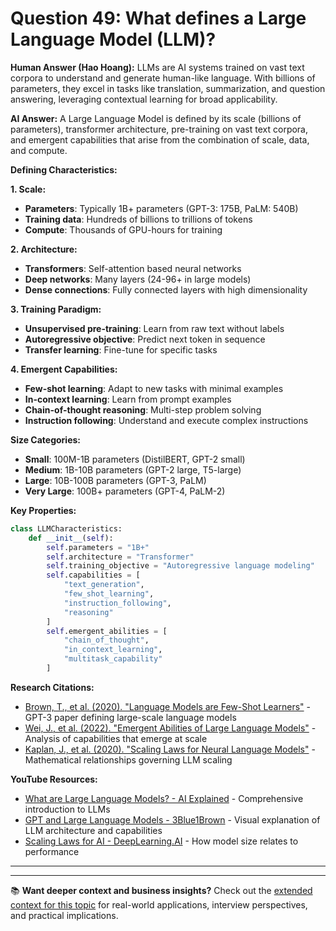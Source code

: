 # Question 49: What defines a Large Language Model (LLM)?

**Human Answer (Hao Hoang):**
LLMs are AI systems trained on vast text corpora to understand and generate human-like language. With billions of parameters, they excel in tasks like translation, summarization, and question answering, leveraging contextual learning for broad applicability.

**AI Answer:**
A Large Language Model is defined by its scale (billions of parameters), transformer architecture, pre-training on vast text corpora, and emergent capabilities that arise from the combination of scale, data, and compute.

**Defining Characteristics:**

**1. Scale:**
- **Parameters**: Typically 1B+ parameters (GPT-3: 175B, PaLM: 540B)
- **Training data**: Hundreds of billions to trillions of tokens
- **Compute**: Thousands of GPU-hours for training

**2. Architecture:**
- **Transformers**: Self-attention based neural networks
- **Deep networks**: Many layers (24-96+ in large models)
- **Dense connections**: Fully connected layers with high dimensionality

**3. Training Paradigm:**
- **Unsupervised pre-training**: Learn from raw text without labels
- **Autoregressive objective**: Predict next token in sequence
- **Transfer learning**: Fine-tune for specific tasks

**4. Emergent Capabilities:**
- **Few-shot learning**: Adapt to new tasks with minimal examples
- **In-context learning**: Learn from prompt examples
- **Chain-of-thought reasoning**: Multi-step problem solving
- **Instruction following**: Understand and execute complex instructions

**Size Categories:**
- **Small**: 100M-1B parameters (DistilBERT, GPT-2 small)
- **Medium**: 1B-10B parameters (GPT-2 large, T5-large)
- **Large**: 10B-100B parameters (GPT-3, PaLM)
- **Very Large**: 100B+ parameters (GPT-4, PaLM-2)

**Key Properties:**
```python
class LLMCharacteristics:
    def __init__(self):
        self.parameters = "1B+"
        self.architecture = "Transformer"
        self.training_objective = "Autoregressive language modeling"
        self.capabilities = [
            "text_generation",
            "few_shot_learning", 
            "instruction_following",
            "reasoning"
        ]
        self.emergent_abilities = [
            "chain_of_thought",
            "in_context_learning",
            "multitask_capability"
        ]
```

**Research Citations:**
- [Brown, T., et al. (2020). "Language Models are Few-Shot Learners"](https://arxiv.org/abs/2005.14165) - GPT-3 paper defining large-scale language models
- [Wei, J., et al. (2022). "Emergent Abilities of Large Language Models"](https://arxiv.org/abs/2206.07682) - Analysis of capabilities that emerge at scale
- [Kaplan, J., et al. (2020). "Scaling Laws for Neural Language Models"](https://arxiv.org/abs/2001.08361) - Mathematical relationships governing LLM scaling

**YouTube Resources:**
- [What are Large Language Models? - AI Explained](https://www.youtube.com/watch?v=5sLYAQS9sWQ) - Comprehensive introduction to LLMs
- [GPT and Large Language Models - 3Blue1Brown](https://www.youtube.com/watch?v=wjZofJX0v4M) - Visual explanation of LLM architecture and capabilities
- [Scaling Laws for AI - DeepLearning.AI](https://www.youtube.com/watch?v=3pDDHNHHSgI) - How model size relates to performance

---

---

📚 **Want deeper context and business insights?** Check out the [extended context for this topic](content/49_large_language_model_definition_context.md) for real-world applications, interview perspectives, and practical implications.